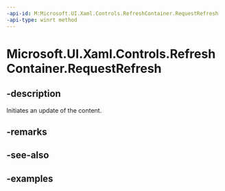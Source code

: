 ```yaml
---
-api-id: M:Microsoft.UI.Xaml.Controls.RefreshContainer.RequestRefresh
-api-type: winrt method
---
```


<!-- Method syntax.
public void RefreshContainer.RequestRefresh()
-->

# Microsoft.UI.Xaml.Controls.RefreshContainer.RequestRefresh

## -description

Initiates an update of the content.

## -remarks

## -see-also

## -examples

